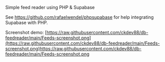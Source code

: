 Simple feed reader using PHP & Supabase

See https://github.com/rafaelwendel/phpsupabase for help integrating Supabase with PHP.

Screenshot demo: 
[https://raw.githubusercontent.com/ckdev88/db-feedreader/main/Feeds-screenshot.png](https://raw.githubusercontent.com/ckdev88/db-feedreader/main/Feeds-screenshot.png)https://raw.githubusercontent.com/ckdev88/db-feedreader/main/Feeds-screenshot.png




